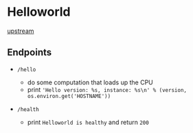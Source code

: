 # Helloworld

[upstream](https://github.com/istio/istio/tree/master/samples/helloworld)

## Endpoints

* `/hello`
  * do some computation that loads up the CPU
  * print `'Hello version: %s, instance: %s\n' % (version, os.environ.get('HOSTNAME'))`

* `/health`
  * print `Helloworld is healthy` and return `200`